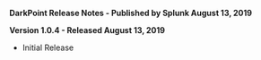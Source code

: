 **DarkPoint Release Notes - Published by Splunk August 13, 2019**


**Version 1.0.4 - Released August 13, 2019**

* Initial Release
